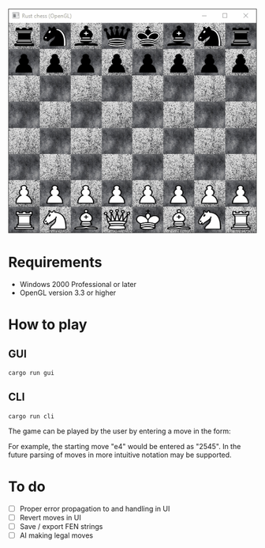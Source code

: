 ![gui](gui.gif)

# Requirements
- Windows 2000 Professional or later
- OpenGL version 3.3 or higher

# How to play
## GUI
```
cargo run gui
```
## CLI
```
cargo run cli
```
The game can be played by the user by entering a move in the form:
    <start row index><start column index><target row index><target column index>

For example, the starting move "e4" would be entered as "2545". In the future parsing of moves in more intuitive
notation may be supported.

# To do
- [ ] Proper error propagation to and handling in UI
- [ ] Revert moves in UI
- [ ] Save / export FEN strings
- [ ] AI making legal moves
